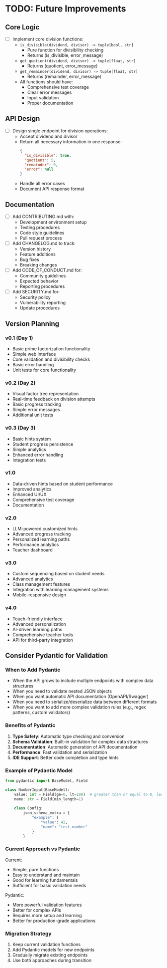 # TODO: Future Improvements

## Core Logic
- [ ] Implement core division functions:
  - `is_divisible(dividend, divisor) -> tuple[bool, str]`
    - Pure function for divisibility checking
    - Returns (is_divisible, error_message)
  - `get_quotient(dividend, divisor) -> tuple[float, str]`
    - Returns (quotient, error_message)
  - `get_remainder(dividend, divisor) -> tuple[float, str]`
    - Returns (remainder, error_message)
  - All functions should have:
    - Comprehensive test coverage
    - Clear error messages
    - Input validation
    - Proper documentation

## API Design
- [ ] Design single endpoint for division operations:
  - Accept dividend and divisor
  - Return all necessary information in one response:
    ```json
    {
      "is_divisible": true,
      "quotient": 5,
      "remainder": 0,
      "error": null
    }
    ```
  - Handle all error cases
  - Document API response format

## Documentation
- [ ] Add CONTRIBUTING.md with:
  - Development environment setup
  - Testing procedures
  - Code style guidelines
  - Pull request process
- [ ] Add CHANGELOG.md to track:
  - Version history
  - Feature additions
  - Bug fixes
  - Breaking changes
- [ ] Add CODE_OF_CONDUCT.md for:
  - Community guidelines
  - Expected behavior
  - Reporting procedures
- [ ] Add SECURITY.md for:
  - Security policy
  - Vulnerability reporting
  - Update procedures

## Version Planning

### v0.1 (Day 1)
- Basic prime factorization functionality
- Simple web interface
- Core validation and divisibility checks
- Basic error handling
- Unit tests for core functionality

### v0.2 (Day 2)
- Visual factor tree representation
- Real-time feedback on division attempts
- Basic progress tracking
- Simple error messages
- Additional unit tests

### v0.3 (Day 3)
- Basic hints system
- Student progress persistence
- Simple analytics
- Enhanced error handling
- Integration tests

### v1.0
- Data-driven hints based on student performance
- Improved analytics
- Enhanced UI/UX
- Comprehensive test coverage
- Documentation

### v2.0
- LLM-powered customized hints
- Advanced progress tracking
- Personalized learning paths
- Performance analytics
- Teacher dashboard

### v3.0
- Custom sequencing based on student needs
- Advanced analytics
- Class management features
- Integration with learning management systems
- Mobile-responsive design

### v4.0
- Touch-friendly interface
- Advanced personalization
- AI-driven learning paths
- Comprehensive teacher tools
- API for third-party integration

## Consider Pydantic for Validation

### When to Add Pydantic
- When the API grows to include multiple endpoints with complex data structures
- When you need to validate nested JSON objects
- When you want automatic API documentation (OpenAPI/Swagger)
- When you need to serialize/deserialize data between different formats
- When you want to add more complex validation rules (e.g., regex patterns, custom validators)

### Benefits of Pydantic
1. **Type Safety**: Automatic type checking and conversion
2. **Schema Validation**: Built-in validation for complex data structures
3. **Documentation**: Automatic generation of API documentation
4. **Performance**: Fast validation and serialization
5. **IDE Support**: Better code completion and type hints

### Example of Pydantic Model
```python
from pydantic import BaseModel, Field

class NumberInput(BaseModel):
    value: int = Field(ge=0, lt=100)  # greater than or equal to 0, less than 100
    name: str = Field(min_length=1)
    
    class Config:
        json_schema_extra = {
            "example": {
                "value": 42,
                "name": "test_number"
            }
        }
```

### Current Approach vs Pydantic
Current:
- Simple, pure functions
- Easy to understand and maintain
- Good for learning fundamentals
- Sufficient for basic validation needs

Pydantic:
- More powerful validation features
- Better for complex APIs
- Requires more setup and learning
- Better for production-grade applications

### Migration Strategy
1. Keep current validation functions
2. Add Pydantic models for new endpoints
3. Gradually migrate existing endpoints
4. Use both approaches during transition 